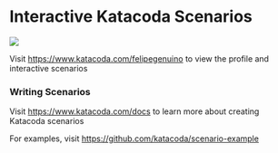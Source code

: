 # Interactive Katacoda Scenarios

[![](http://shields.katacoda.com/katacoda/felipegenuino/count.svg)](https://www.katacoda.com/felipegenuino "Get your profile on Katacoda.com")

Visit https://www.katacoda.com/felipegenuino to view the profile and interactive scenarios

### Writing Scenarios
Visit https://www.katacoda.com/docs to learn more about creating Katacoda scenarios

For examples, visit https://github.com/katacoda/scenario-example
